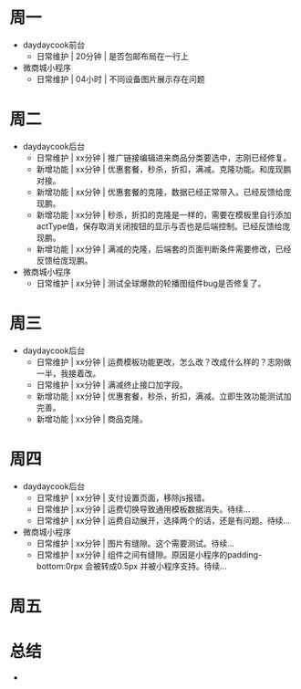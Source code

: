 # 周一
* daydaycook前台
    - 日常维护 | 20分钟 | 是否包邮布局在一行上
* 微商城小程序
    - 日常维护 | 04小时 | 不同设备图片展示存在问题

# 周二
* daydaycook后台
    - 日常维护 | xx分钟 | 推广链接编辑进来商品分类要选中，志刚已经修复。
    - 新增功能 | xx分钟 | 优惠套餐，秒杀，折扣，满减。克隆功能。和庞现鹏对接。
    - 新增功能 | xx分钟 | 优惠套餐的克隆，数据已经正常带入。已经反馈给庞现鹏。
    - 新增功能 | xx分钟 | 秒杀，折扣的克隆是一样的，需要在模板里自行添加actType值，保存取消关闭按钮的显示与否也是后端控制。已经反馈给庞现鹏。
    - 新增功能 | xx分钟 | 满减的克隆，后端套的页面判断条件需要修改，已经反馈给庞现鹏。
* 微商城小程序
    - 日常维护 | xx分钟 | 测试全球爆款的轮播图组件bug是否修复了。

# 周三
* daydaycook后台
    - 日常维护 | xx分钟 | 运费模板功能更改，怎么改？改成什么样的？志刚做一半，我接着改。
    - 日常维护 | xx分钟 | 满减终止接口加字段。
    - 新增功能 | xx分钟 | 优惠套餐，秒杀，折扣，满减。立即生效功能测试加完善。
    - 新增功能 | xx分钟 | 商品克隆。

# 周四
* daydaycook后台
    - 日常维护 | xx分钟 | 支付设置页面，移除js报错。
    - 日常维护 | xx分钟 | 运费切换导致通用模板数据消失。待续...
    - 日常维护 | xx分钟 | 运费自动展开，选择两个的话，还是有问题。待续...
* 微商城小程序
    - 日常维护 | xx分钟 | 图片有缝隙。这个需要测试。待续...
    - 日常维护 | xx分钟 | 组件之间有缝隙。原因是小程序的padding-bottom:0rpx 会被转成0.5px 并被小程序支持。待续...

# 周五

# 总结
*
